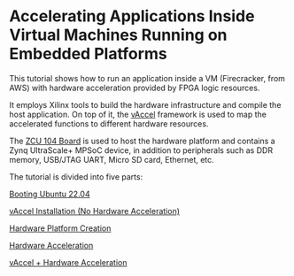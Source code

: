 # **Accelerating Applications Inside Virtual Machines Running on Embedded Platforms** 



This tutorial shows how to run an application inside a VM (Firecracker, from AWS) with hardware acceleration provided by FPGA logic resources. 

It employs Xilinx tools to build the hardware infrastructure and compile the host application. On top of it, the [vAccel](https://vaccel.org/) framework is used to map the accelerated functions to different hardware resources.

The [ZCU 104 Board](https://www.xilinx.com/products/boards-and-kits/zcu104.html) is used to host the hardware platform and contains a Zynq UltraScale+ MPSoC device, in addition to peripherals such as DDR memory, USB/JTAG UART, Micro SD card, Ethernet, etc.



The tutorial is divided into five parts:

[Booting Ubuntu 22.04](https://github.com/ELHorta/VM-Migration-With-Hardware-Acceleration/wiki/ZCU-104-AMD-Xilinx----Ubuntu)

[vAccel Installation (No Hardware Acceleration)](https://github.com/ELHorta/VM-Migration-With-Hardware-Acceleration/wiki/ZCU-104---vAccel-(No-HW-Acceleration))

[Hardware Platform Creation](https://github.com/ELHorta/VM-Migration-With-Hardware-Acceleration/wiki/ZCU-104-Hardware-Platform-Creation)

[Hardware Acceleration](https://github.com/ELHorta/VM-Migration-With-Hardware-Acceleration/wiki/ZCU-104-Hardware-Acceleration)

[vAccel + Hardware Acceleration](https://github.com/ELHorta/VM-Migration-With-Hardware-Acceleration/wiki/ZCU-104----vAccel---HW-Acceleration)
